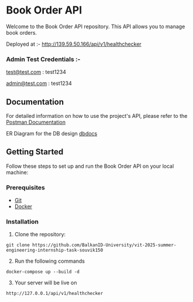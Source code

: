 # Book Order API

Welcome to the Book Order API repository. This API allows you to manage book orders.

Deployed at :- http://139.59.50.166/api/v1/healthchecker

### Admin Test Credentials :-

test@test.com : test1234

admin@test.com : test1234

## Documentation
For detailed information on how to use the project's API, please refer to the [Postman Documentation](https://documenter.getpostman.com/view/19816367/2s9Y5ZwhXQ)

ER Diagram for the DB design [dbdocs](https://dbdocs.io/souvikmukherjee150/book-store)

## Getting Started

Follow these steps to set up and run the Book Order API on your local machine:

### Prerequisites

- [Git](https://git-scm.com/)
- [Docker](https://docs.docker.com/get-docker/)

### Installation

1. Clone the repository:

  ```
  git clone https://github.com/BalkanID-University/vit-2025-summer-engineering-internship-task-souvik150
  ```

2. Run the following commands

  ```
  docker-compose up --build -d
  ```

3. Your server will be live on

  ```
  http://127.0.0.1/api/v1/healthchecker
